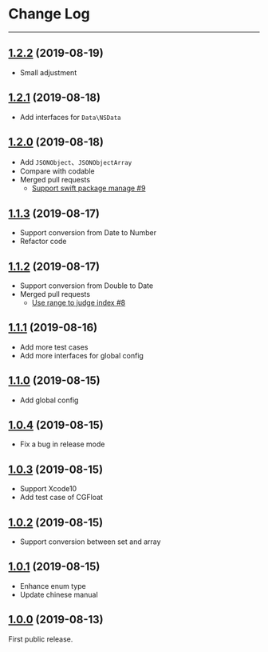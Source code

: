 # Change Log

---

## [1.2.2](https://github.com/kakaopensource/KakaJSON/releases/tag/1.2.2) (2019-08-19)
- Small adjustment

## [1.2.1](https://github.com/kakaopensource/KakaJSON/releases/tag/1.2.1) (2019-08-18)
- Add interfaces for `Data\NSData`

## [1.2.0](https://github.com/kakaopensource/KakaJSON/releases/tag/1.2.0) (2019-08-18)
- Add `JSONObject`、`JSONObjectArray`
- Compare with codable
- Merged pull requests
	- [Support swift package manage #9](https://github.com/kakaopensource/KakaJSON/pull/9)

## [1.1.3](https://github.com/kakaopensource/KakaJSON/releases/tag/1.1.3) (2019-08-17)
- Support conversion from Date to Number
- Refactor code

## [1.1.2](https://github.com/kakaopensource/KakaJSON/releases/tag/1.1.2) (2019-08-17)
- Support conversion from Double to Date
- Merged pull requests
	- [Use range to judge index #8](https://github.com/kakaopensource/KakaJSON/pull/8)

## [1.1.1](https://github.com/kakaopensource/KakaJSON/releases/tag/1.1.1) (2019-08-16)
- Add more test cases
- Add more interfaces for global config

## [1.1.0](https://github.com/kakaopensource/KakaJSON/releases/tag/1.1.0) (2019-08-15)
- Add global config

## [1.0.4](https://github.com/kakaopensource/KakaJSON/releases/tag/1.0.4) (2019-08-15)
- Fix a bug in release mode

## [1.0.3](https://github.com/kakaopensource/KakaJSON/releases/tag/1.0.3) (2019-08-15)
- Support Xcode10
- Add test case of CGFloat

## [1.0.2](https://github.com/kakaopensource/KakaJSON/releases/tag/1.0.2) (2019-08-15)
- Support conversion between set and array

## [1.0.1](https://github.com/kakaopensource/KakaJSON/releases/tag/1.0.1) (2019-08-15)
- Enhance enum type
- Update chinese manual

## [1.0.0](https://github.com/kakaopensource/KakaJSON/releases/tag/1.0.0) (2019-08-13)
First public release.